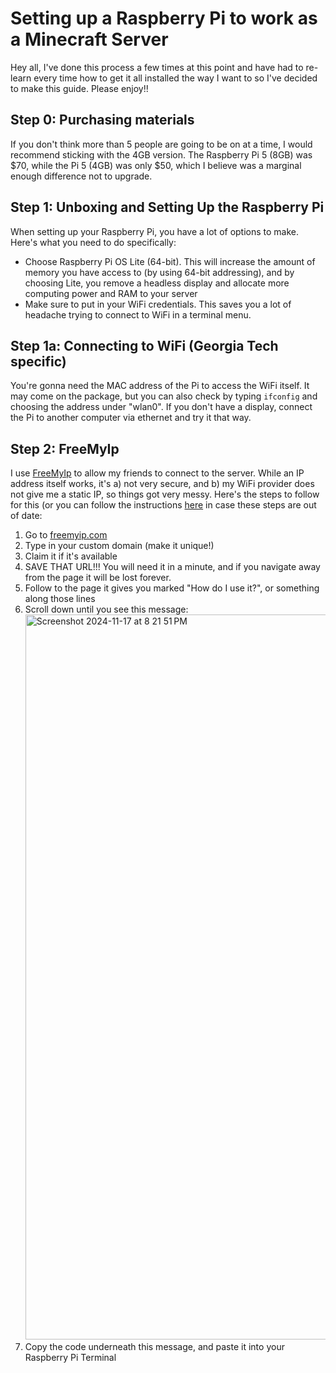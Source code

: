# Setting up a Raspberry Pi to work as a Minecraft Server
Hey all, I've done this process a few times at this point and have had to re-learn every time how to get it all installed the way I want to so I've decided to make this guide. Please enjoy!!

## Step 0: Purchasing materials
If you don't think more than 5 people are going to be on at a time, I would recommend sticking with the 4GB version. The Raspberry Pi 5 (8GB) was $70, while the Pi 5 (4GB) was only $50, which I believe was a marginal enough difference not to upgrade.

## Step 1: Unboxing and Setting Up the Raspberry Pi
When setting up your Raspberry Pi, you have a lot of options to make. Here's what you need to do specifically:
- Choose Raspberry Pi OS Lite (64-bit). This will increase the amount of memory you have access to (by using 64-bit addressing), and by choosing Lite, you remove a headless display and allocate more computing power and RAM to your server
- Make sure to put in your WiFi credentials. This saves you a lot of headache trying to connect to WiFi in a terminal menu.

## Step 1a: Connecting to WiFi (Georgia Tech specific)
You're gonna need the MAC address of the Pi to access the WiFi itself. It may come on the package, but you can also check by typing `ifconfig` and choosing the address under "wlan0". If you don't have a display, connect the Pi to another computer via ethernet and try it that way.

## Step 2: FreeMyIp
I use [FreeMyIp](https://freemyip.com) to allow my friends to connect to the server. While an IP address itself works, it's a) not very secure, and b) my WiFi provider does not give me a static IP, so things got very messy. Here's the steps to follow for this (or you can follow the instructions [here](https://freemyip.com/help) in case these steps are out of date:
1. Go to [freemyip.com](https://freemyip.com)
2. Type in your custom domain (make it unique!)
3. Claim it if it's available
4. SAVE THAT URL!!! You will need it in a minute, and if you navigate away from the page it will be lost forever.
5. Follow to the page it gives you marked "How do I use it?", or something along those lines
6. Scroll down until you see this message: <img width="1160" alt="Screenshot 2024-11-17 at 8 21 51 PM" src="https://github.com/user-attachments/assets/0a8ce25c-5dd8-48fd-9be7-ddccd9f332cf">
7. Copy the code underneath this message, and paste it into your Raspberry Pi Terminal
